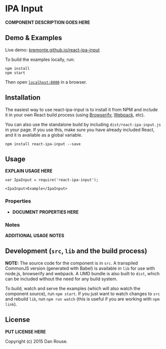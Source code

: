 # IPA Input

__COMPONENT DESCRIPTION GOES HERE__


## Demo & Examples

Live demo: [kremonte.github.io/react-ipa-input](http://kremonte.github.io/react-ipa-input/)

To build the examples locally, run:

```
npm install
npm start
```

Then open [`localhost:8000`](http://localhost:8000) in a browser.


## Installation

The easiest way to use react-ipa-input is to install it from NPM and include it in your own React build process (using [Browserify](http://browserify.org), [Webpack](http://webpack.github.io/), etc).

You can also use the standalone build by including `dist/react-ipa-input.js` in your page. If you use this, make sure you have already included React, and it is available as a global variable.

```
npm install react-ipa-input --save
```


## Usage

__EXPLAIN USAGE HERE__

```
var IpaInput = require('react-ipa-input');

<IpaInput>Example</IpaInput>
```

### Properties

* __DOCUMENT PROPERTIES HERE__

### Notes

__ADDITIONAL USAGE NOTES__


## Development (`src`, `lib` and the build process)

**NOTE:** The source code for the component is in `src`. A transpiled CommonJS version (generated with Babel) is available in `lib` for use with node.js, browserify and webpack. A UMD bundle is also built to `dist`, which can be included without the need for any build system.

To build, watch and serve the examples (which will also watch the component source), run `npm start`. If you just want to watch changes to `src` and rebuild `lib`, run `npm run watch` (this is useful if you are working with `npm link`).

## License

__PUT LICENSE HERE__

Copyright (c) 2015 Dan Rouse.

